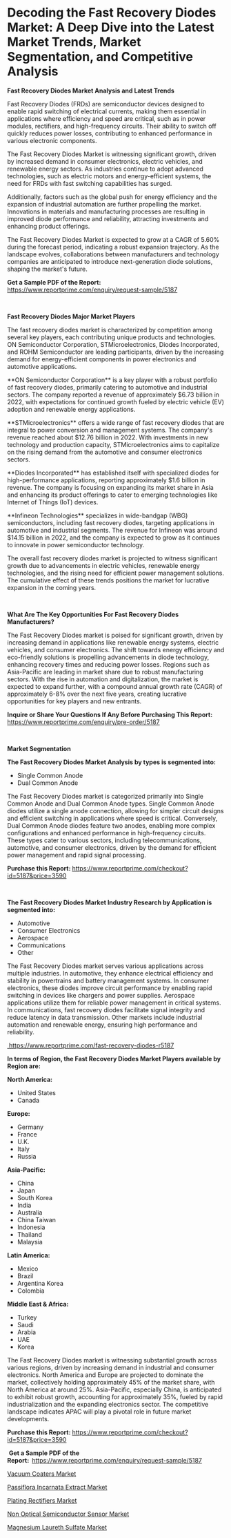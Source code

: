 <p><h1>Decoding the Fast Recovery Diodes Market: A Deep Dive into the Latest Market Trends, Market Segmentation, and Competitive Analysis</h1></p><p><strong>Fast Recovery Diodes Market Analysis and Latest Trends</strong></p>
<p><p>Fast Recovery Diodes (FRDs) are semiconductor devices designed to enable rapid switching of electrical currents, making them essential in applications where efficiency and speed are critical, such as in power modules, rectifiers, and high-frequency circuits. Their ability to switch off quickly reduces power losses, contributing to enhanced performance in various electronic components.</p><p>The Fast Recovery Diodes Market is witnessing significant growth, driven by increased demand in consumer electronics, electric vehicles, and renewable energy sectors. As industries continue to adopt advanced technologies, such as electric motors and energy-efficient systems, the need for FRDs with fast switching capabilities has surged. </p><p>Additionally, factors such as the global push for energy efficiency and the expansion of industrial automation are further propelling the market. Innovations in materials and manufacturing processes are resulting in improved diode performance and reliability, attracting investments and enhancing product offerings.</p><p>The Fast Recovery Diodes Market is expected to grow at a CAGR of 5.60% during the forecast period, indicating a robust expansion trajectory. As the landscape evolves, collaborations between manufacturers and technology companies are anticipated to introduce next-generation diode solutions, shaping the market's future.</p></p>
<p><strong>Get a Sample PDF of the Report:&nbsp;</strong> <a href="https://www.reportprime.com/enquiry/request-sample/5187">https://www.reportprime.com/enquiry/request-sample/5187</a></p>
<p>&nbsp;</p>
<p><strong>Fast Recovery Diodes Major Market Players</strong></p>
<p><p>The fast recovery diodes market is characterized by competition among several key players, each contributing unique products and technologies. ON Semiconductor Corporation, STMicroelectronics, Diodes Incorporated, and ROHM Semiconductor are leading participants, driven by the increasing demand for energy-efficient components in power electronics and automotive applications.</p><p>**ON Semiconductor Corporation** is a key player with a robust portfolio of fast recovery diodes, primarily catering to automotive and industrial sectors. The company reported a revenue of approximately $6.73 billion in 2022, with expectations for continued growth fueled by electric vehicle (EV) adoption and renewable energy applications.</p><p>**STMicroelectronics** offers a wide range of fast recovery diodes that are integral to power conversion and management systems. The company's revenue reached about $12.76 billion in 2022. With investments in new technology and production capacity, STMicroelectronics aims to capitalize on the rising demand from the automotive and consumer electronics sectors.</p><p>**Diodes Incorporated** has established itself with specialized diodes for high-performance applications, reporting approximately $1.6 billion in revenue. The company is focusing on expanding its market share in Asia and enhancing its product offerings to cater to emerging technologies like Internet of Things (IoT) devices.</p><p>**Infineon Technologies** specializes in wide-bandgap (WBG) semiconductors, including fast recovery diodes, targeting applications in automotive and industrial segments. The revenue for Infineon was around $14.15 billion in 2022, and the company is expected to grow as it continues to innovate in power semiconductor technology.</p><p>The overall fast recovery diodes market is projected to witness significant growth due to advancements in electric vehicles, renewable energy technologies, and the rising need for efficient power management solutions. The cumulative effect of these trends positions the market for lucrative expansion in the coming years.</p></p>
<p>&nbsp;</p>
<p><strong>What Are The Key Opportunities For Fast Recovery Diodes Manufacturers?</strong></p>
<p><p>The Fast Recovery Diodes market is poised for significant growth, driven by increasing demand in applications like renewable energy systems, electric vehicles, and consumer electronics. The shift towards energy efficiency and eco-friendly solutions is propelling advancements in diode technology, enhancing recovery times and reducing power losses. Regions such as Asia-Pacific are leading in market share due to robust manufacturing sectors. With the rise in automation and digitalization, the market is expected to expand further, with a compound annual growth rate (CAGR) of approximately 6-8% over the next five years, creating lucrative opportunities for key players and new entrants.</p></p>
<p><strong>Inquire or Share Your Questions If Any Before Purchasing This Report:</strong> <a href="https://www.reportprime.com/enquiry/pre-order/5187">https://www.reportprime.com/enquiry/pre-order/5187</a></p>
<p>&nbsp;</p>
<p><strong>Market Segmentation</strong></p>
<p><strong>The Fast Recovery Diodes Market Analysis by types is segmented into:</strong></p>
<p><ul><li>Single Common Anode</li><li>Dual Common Anode</li></ul></p>
<p><p>The Fast Recovery Diodes market is categorized primarily into Single Common Anode and Dual Common Anode types. Single Common Anode diodes utilize a single anode connection, allowing for simpler circuit designs and efficient switching in applications where speed is critical. Conversely, Dual Common Anode diodes feature two anodes, enabling more complex configurations and enhanced performance in high-frequency circuits. These types cater to various sectors, including telecommunications, automotive, and consumer electronics, driven by the demand for efficient power management and rapid signal processing.</p></p>
<p><strong>Purchase this Report:&nbsp;</strong><a href="https://www.reportprime.com/checkout?id=5187&price=3590">https://www.reportprime.com/checkout?id=5187&price=3590</a></p>
<p>&nbsp;</p>
<p><strong>The Fast Recovery Diodes Market Industry Research by Application is segmented into:</strong></p>
<p><ul><li>Automotive</li><li>Consumer Electronics</li><li>Aerospace</li><li>Communications</li><li>Other</li></ul></p>
<p><p>The Fast Recovery Diodes market serves various applications across multiple industries. In automotive, they enhance electrical efficiency and stability in powertrains and battery management systems. In consumer electronics, these diodes improve circuit performance by enabling rapid switching in devices like chargers and power supplies. Aerospace applications utilize them for reliable power management in critical systems. In communications, fast recovery diodes facilitate signal integrity and reduce latency in data transmission. Other markets include industrial automation and renewable energy, ensuring high performance and reliability.</p></p>
<p><a href="https://www.reportprime.com/fast-recovery-diodes-r5187">&nbsp;https://www.reportprime.com/fast-recovery-diodes-r5187</a></p>
<p><strong>In terms of Region, the Fast Recovery Diodes Market Players available by Region are:</strong></p>
<p>
    <p> <strong> North America: </strong>
        <ul>
            <li>United States</li>
            <li>Canada</li>
        </ul>
        </p> 
    <p> <strong> Europe: </strong>
        <ul>
            <li>Germany</li>
            <li>France</li>
            <li>U.K.</li>
            <li>Italy</li>
            <li>Russia</li>
        </ul>
        </p> 
    <p> <strong> Asia-Pacific: </strong>
        <ul>
            <li>China</li>
            <li>Japan</li>
            <li>South Korea</li>
            <li>India</li>
            <li>Australia</li>
            <li>China Taiwan</li>
            <li>Indonesia</li>
            <li>Thailand</li>
            <li>Malaysia</li>
        </ul>
        </p> 
    <p> <strong> Latin America: </strong>
        <ul>
            <li>Mexico</li>
            <li>Brazil</li>
            <li>Argentina Korea</li>
            <li>Colombia</li>
        </ul>
        </p> 
    <p> <strong> Middle East & Africa: </strong>
        <ul>
            <li>Turkey</li>
            <li>Saudi</li>
            <li>Arabia</li>
            <li>UAE</li>
            <li>Korea</li>
        </ul>
    </p>
    </p>
<p><p>The Fast Recovery Diodes market is witnessing substantial growth across various regions, driven by increasing demand in industrial and consumer electronics. North America and Europe are projected to dominate the market, collectively holding approximately 45% of the market share, with North America at around 25%. Asia-Pacific, especially China, is anticipated to exhibit robust growth, accounting for approximately 35%, fueled by rapid industrialization and the expanding electronics sector. The competitive landscape indicates APAC will play a pivotal role in future market developments.</p></p>
<p><strong>Purchase this Report: </strong><a href="https://www.reportprime.com/checkout?id=5187&price=3590">https://www.reportprime.com/checkout?id=5187&price=3590</a></p>
<p>&nbsp;<strong>Get a Sample PDF of the Report:&nbsp;&nbsp;</strong><a href="https://www.reportprime.com/enquiry/request-sample/5187">https://www.reportprime.com/enquiry/request-sample/5187</a></p>
<p><strong></strong></p>
<p><p><a href="https://issuu.com/reportprime-2/docs/vacuum-coaters-market-size-2030.ppt_117ab36da2ac43">Vacuum Coaters Market</a></p><p><a href="https://www.linkedin.com/pulse/global-passiflora-incarnata-extract-market-focus-mnm6e?trackingId=WiyQyJSBTwq6hPqeBIXOUQ%3D%3D">Passiflora Incarnata Extract Market</a></p><p><a href="https://issuu.com/reportprime-2/docs/plating-rectifiers-market-size-2030_e9417ffb9840e5">Plating Rectifiers Market</a></p><p><a href="https://github.com/WillieWoodard/Market-Research-Report-List-6/blob/main/non-optical-semiconductor-sensor-market.md">Non Optical Semiconductor Sensor Market</a></p><p><a href="https://www.linkedin.com/pulse/magnesium-laureth-sulfate-market-size-share-analysis-growth-wnrye?trackingId=S0%2BauMjPRCW1bCvYRQtJTw%3D%3D">Magnesium Laureth Sulfate Market</a></p></p>